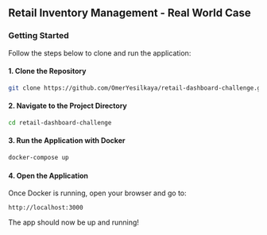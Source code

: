## Retail Inventory Management - Real World Case

### Getting Started
Follow the steps below to clone and run the application:

#### 1. Clone the Repository
```bash
git clone https://github.com/OmerYesilkaya/retail-dashboard-challenge.git
```

#### 2. Navigate to the Project Directory

```bash
cd retail-dashboard-challenge
```

#### 3. Run the Application with Docker
```bash
docker-compose up
```

#### 4. Open the Application
Once Docker is running, open your browser and go to:

```arduino
http://localhost:3000
```

The app should now be up and running!